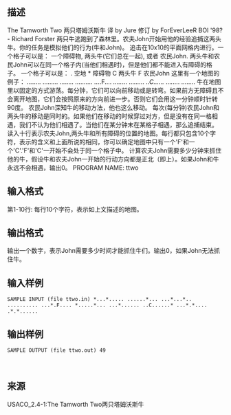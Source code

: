 ## 描述

The Tamworth Two 两只塔姆沃斯牛 译 by Jure 修订 by ForEverLeeR BOI '98? - Richard Forster 两只牛逃跑到了森林里。农夫John开始用他的经验追捕这两头牛。你的任务是模拟他们的行为(牛和John)。 追击在10x10的平面网格内进行。一个格子可以是： 一个障碍物, 两头牛(它们总在一起), 或者 农民John. 两头牛和农民John可以在同一个格子内(当他们相遇时)，但是他们都不能进入有障碍的格子。 一个格子可以是： . 空地 * 障碍物 C 两头牛 F 农民John 这里有一个地图的例子： *...*..... ......*... ...*...*.. .......... ...*.F.... *.....*... ...*...... ..C......* ...*.*.... .*.*...... 牛在地图里以固定的方式游荡。每分钟，它们可以向前移动或是转弯。如果前方无障碍且不会离开地图，它们会按照原来的方向前进一步。否则它们会用这一分钟顺时针转90度。 农民John深知牛的移动方法，他也这么移动。 每次(每分钟)农民John和两头牛的移动是同时的。如果他们在移动的时候穿过对方，但是没有在同一格相遇，我们不认为他们相遇了。当他们在某分钟末在某格子相遇，那么追捕结束。 读入十行表示农夫John,两头牛和所有障碍的位置的地图。每行都只包含10个字符，表示的含义和上面所说的相同，你可以确定地图中只有一个'F'和一个'C'.'F'和'C'一开始不会处于同一个格子中。 计算农夫John需要多少分钟来抓住他的牛，假设牛和农夫John一开始的行动方向都是正北（即上）。如果John和牛永远不会相遇，输出0。 PROGRAM NAME: ttwo 

## 输入格式

第1-10行: 每行10个字符，表示如上文描述的地图。 

## 输出格式

输出一个数字，表示John需要多少时间才能抓住牛们。输出0，如果John无法抓住牛。

## 输入样例

```plaintext
SAMPLE INPUT (file ttwo.in) *...*..... ......*... ...*...*.. .......... ...*.F.... *.....*... ...*...... ..C......* ...*.*.... .*.*......
```

## 输出样例

```plaintext
SAMPLE OUTPUT (file ttwo.out) 49 
```



 

## 来源

USACO_2.4-1:The Tamworth Two两只塔姆沃斯牛

